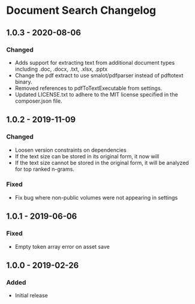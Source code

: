 # Document Search Changelog

## 1.0.3 - 2020-08-06
### Changed
- Adds support for extracting text from additional document types including .doc, .docx, .txt, .xlsx, .pptx
- Change the pdf extract to use smalot/pdfparser instead of pdftotext binary.
- Removed references to pdfToTextExecutable from settings.
- Updated LICENSE.txt to adhere to the MIT license specified in the composer.json file.

## 1.0.2 - 2019-11-09
### Changed
- Loosen version constraints on dependencies
- If the text size can be stored in its original form, it now will
- If the text size cannot be stored in the original form, it will be
analyzed for top ranked n-grams.

### Fixed
- Fix bug where non-public volumes were not appearing in settings

## 1.0.1 - 2019-06-06
### Fixed
- Empty token array error on asset save

## 1.0.0 - 2019-02-26
### Added
- Initial release
